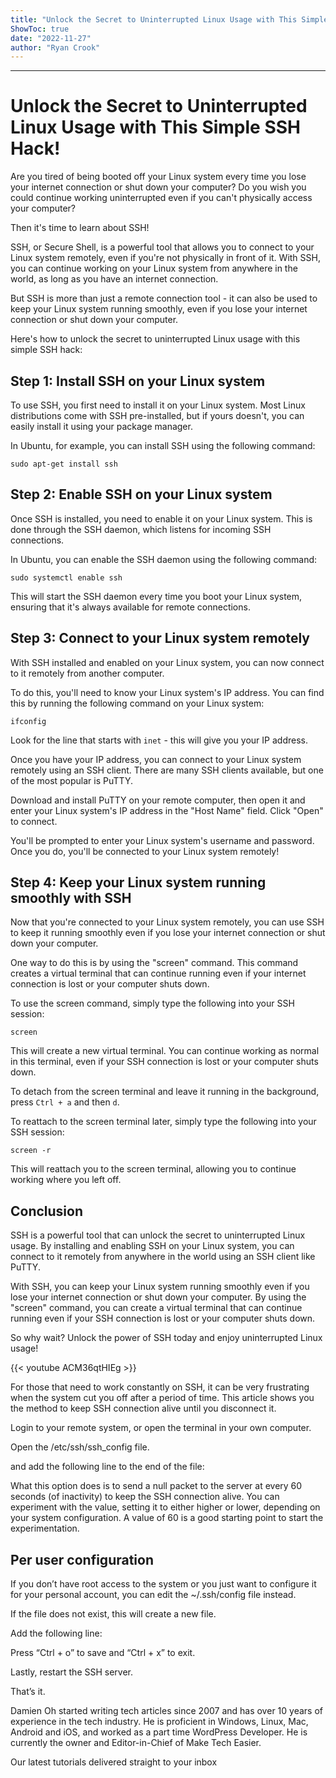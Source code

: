 ```yaml
---
title: "Unlock the Secret to Uninterrupted Linux Usage with This Simple SSH Hack!"
ShowToc: true 
date: "2022-11-27"
author: "Ryan Crook"
---
```

*****
# Unlock the Secret to Uninterrupted Linux Usage with This Simple SSH Hack!

Are you tired of being booted off your Linux system every time you lose your internet connection or shut down your computer? Do you wish you could continue working uninterrupted even if you can't physically access your computer?

Then it's time to learn about SSH!

SSH, or Secure Shell, is a powerful tool that allows you to connect to your Linux system remotely, even if you're not physically in front of it. With SSH, you can continue working on your Linux system from anywhere in the world, as long as you have an internet connection.

But SSH is more than just a remote connection tool - it can also be used to keep your Linux system running smoothly, even if you lose your internet connection or shut down your computer.

Here's how to unlock the secret to uninterrupted Linux usage with this simple SSH hack:

## Step 1: Install SSH on your Linux system

To use SSH, you first need to install it on your Linux system. Most Linux distributions come with SSH pre-installed, but if yours doesn't, you can easily install it using your package manager.

In Ubuntu, for example, you can install SSH using the following command:

```
sudo apt-get install ssh
```

## Step 2: Enable SSH on your Linux system

Once SSH is installed, you need to enable it on your Linux system. This is done through the SSH daemon, which listens for incoming SSH connections.

In Ubuntu, you can enable the SSH daemon using the following command:

```
sudo systemctl enable ssh
```

This will start the SSH daemon every time you boot your Linux system, ensuring that it's always available for remote connections.

## Step 3: Connect to your Linux system remotely

With SSH installed and enabled on your Linux system, you can now connect to it remotely from another computer.

To do this, you'll need to know your Linux system's IP address. You can find this by running the following command on your Linux system:

```
ifconfig
```

Look for the line that starts with `inet` - this will give you your IP address.

Once you have your IP address, you can connect to your Linux system remotely using an SSH client. There are many SSH clients available, but one of the most popular is PuTTY.

Download and install PuTTY on your remote computer, then open it and enter your Linux system's IP address in the "Host Name" field. Click "Open" to connect.

You'll be prompted to enter your Linux system's username and password. Once you do, you'll be connected to your Linux system remotely!

## Step 4: Keep your Linux system running smoothly with SSH

Now that you're connected to your Linux system remotely, you can use SSH to keep it running smoothly even if you lose your internet connection or shut down your computer.

One way to do this is by using the "screen" command. This command creates a virtual terminal that can continue running even if your internet connection is lost or your computer shuts down.

To use the screen command, simply type the following into your SSH session:

```
screen
```

This will create a new virtual terminal. You can continue working as normal in this terminal, even if your SSH connection is lost or your computer shuts down.

To detach from the screen terminal and leave it running in the background, press `Ctrl + a` and then `d`.

To reattach to the screen terminal later, simply type the following into your SSH session:

```
screen -r
```

This will reattach you to the screen terminal, allowing you to continue working where you left off.

## Conclusion

SSH is a powerful tool that can unlock the secret to uninterrupted Linux usage. By installing and enabling SSH on your Linux system, you can connect to it remotely from anywhere in the world using an SSH client like PuTTY.

With SSH, you can keep your Linux system running smoothly even if you lose your internet connection or shut down your computer. By using the "screen" command, you can create a virtual terminal that can continue running even if your SSH connection is lost or your computer shuts down.

So why wait? Unlock the power of SSH today and enjoy uninterrupted Linux usage!

{{< youtube ACM36qtHIEg >}} 



For those that need to work constantly on SSH, it can be very frustrating when the system cut you off after a period of time. This article shows you the method to keep SSH connection alive until you disconnect it. 
 
Login to your remote system, or open the terminal in your own computer.
 
Open the /etc/ssh/ssh_config file.
 
and add the following line to the end of the file:
 
What this option does is to send a null packet to the server at every 60 seconds (of inactivity) to keep the SSH connection alive. You can experiment with the value, setting it to either higher or lower, depending on your system configuration. A value of 60 is a good starting point to start the experimentation. 
 
## Per user configuration
 
If you don’t have root access to the system or you just want to configure it for your personal account, you can edit the ~/.ssh/config file instead.
 
If the file does not exist, this will create a new file. 
 
Add the following line:
 
Press “Ctrl + o” to save and “Ctrl + x” to exit.
 
Lastly, restart the SSH server.
 
That’s it. 
 
Damien Oh started writing tech articles since 2007 and has over 10 years of experience in the tech industry. He is proficient in Windows, Linux, Mac, Android and iOS, and worked as a part time WordPress Developer. He is currently the owner and Editor-in-Chief of Make Tech Easier.
 
Our latest tutorials delivered straight to your inbox




